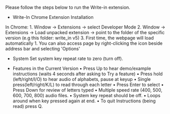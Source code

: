 
Please follow the steps below to run the Write-in extension.

- Write-In Chrome Extension Installation

In Chrome: 
	1.	Window -> Extensions -> select Developer Mode
	2.	Window -> Extensions -> Load unpacked extension -> point to the folder of the specific version (e.g this folder: write_in v5)
	3.	First time, the webpage will load automatically
	1.	You can also access page by right-clicking the icon beside address bar and selecting 'Options'

- System
Set system key repeat rate to zero (turn off).

- Features in the Current Version
	•	Press Up to hear demo/example instructions (waits 4 seconds after asking to Try a feature)
	•	Press hold (left/right/I/O) to hear audio of alphabets, pause at keyup
	•	Single press(left/right/K/L) to read through each letter
	•	Press Enter to select
	•	Press Down for review of letters typed
	•	Multiple speed rate (400, 500, 600, 700, 800) audio files.
	•	System key repeat should be off.
	•	Loops around when key pressed again at end.
	•	To quit Instructions (being read) press Q.

